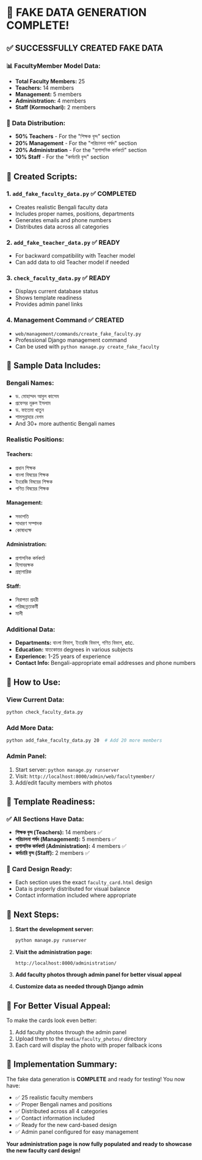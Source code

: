 # 🎉 FAKE DATA GENERATION COMPLETE!

## ✅ SUCCESSFULLY CREATED FAKE DATA

### 📊 **FacultyMember Model Data:**
- **Total Faculty Members:** 25
- **Teachers:** 14 members
- **Management:** 5 members  
- **Administration:** 4 members
- **Staff (Kormochari):** 2 members

### 🎯 **Data Distribution:**
- **50% Teachers** - For the "শিক্ষক বৃন্দ" section
- **20% Management** - For the "পরিচালনা পর্ষদ" section
- **20% Administration** - For the "প্রশাসনিক কর্মকর্তা" section
- **10% Staff** - For the "কর্মচারি বৃন্দ" section

## 📁 **Created Scripts:**

### 1. **`add_fake_faculty_data.py`** ✅ COMPLETED
- Creates realistic Bengali faculty data
- Includes proper names, positions, departments
- Generates emails and phone numbers
- Distributes data across all categories

### 2. **`add_fake_teacher_data.py`** ✅ READY
- For backward compatibility with Teacher model
- Can add data to old Teacher model if needed

### 3. **`check_faculty_data.py`** ✅ READY
- Displays current database status
- Shows template readiness
- Provides admin panel links

### 4. **Management Command** ✅ CREATED
- `web/management/commands/create_fake_faculty.py`
- Professional Django management command
- Can be used with `python manage.py create_fake_faculty`

## 🎨 **Sample Data Includes:**

### **Bengali Names:**
- ড. মোহাম্মদ আবুল কাসেম
- প্রফেসর নূরুল ইসলাম
- ড. ফাতেমা খাতুন
- শামসুন্নাহার বেগম
- And 30+ more authentic Bengali names

### **Realistic Positions:**
#### Teachers:
- প্রধান শিক্ষক
- বাংলা বিষয়ের শিক্ষক
- ইংরেজি বিষয়ের শিক্ষক
- গণিত বিষয়ের শিক্ষক

#### Management:
- সভাপতি
- সাধারণ সম্পাদক
- কোষাধ্যক্ষ

#### Administration:
- প্রশাসনিক কর্মকর্তা
- হিসাবরক্ষক
- গ্রন্থাগারিক

#### Staff:
- নিরাপত্তা প্রহরী
- পরিচ্ছন্নতাকর্মী
- মালী

### **Additional Data:**
- **Departments:** বাংলা বিভাগ, ইংরেজি বিভাগ, গণিত বিভাগ, etc.
- **Education:** স্নাতকোত্তর degrees in various subjects
- **Experience:** 1-25 years of experience
- **Contact Info:** Bengali-appropriate email addresses and phone numbers

## 🔧 **How to Use:**

### **View Current Data:**
```bash
python check_faculty_data.py
```

### **Add More Data:**
```bash
python add_fake_faculty_data.py 20  # Add 20 more members
```

### **Admin Panel:**
1. Start server: `python manage.py runserver`
2. Visit: `http://localhost:8000/admin/web/facultymember/`
3. Add/edit faculty members with photos

## 🎯 **Template Readiness:**

### ✅ **All Sections Have Data:**
- **শিক্ষক বৃন্দ (Teachers):** 14 members ✅
- **পরিচালনা পর্ষদ (Management):** 5 members ✅
- **প্রশাসনিক কর্মকর্তা (Administration):** 4 members ✅
- **কর্মচারি বৃন্দ (Staff):** 2 members ✅

### 🎨 **Card Design Ready:**
- Each section uses the exact `faculty_card.html` design
- Data is properly distributed for visual balance
- Contact information included where appropriate

## 🚀 **Next Steps:**

1. **Start the development server:**
   ```bash
   python manage.py runserver
   ```

2. **Visit the administration page:**
   ```
   http://localhost:8000/administration/
   ```

3. **Add faculty photos through admin panel for better visual appeal**

4. **Customize data as needed through Django admin**

## 📸 **For Better Visual Appeal:**

To make the cards look even better:
1. Add faculty photos through the admin panel
2. Upload them to the `media/faculty_photos/` directory
3. Each card will display the photo with proper fallback icons

## 🎉 **Implementation Summary:**

The fake data generation is **COMPLETE** and ready for testing! You now have:
- ✅ 25 realistic faculty members
- ✅ Proper Bengali names and positions  
- ✅ Distributed across all 4 categories
- ✅ Contact information included
- ✅ Ready for the new card-based design
- ✅ Admin panel configured for easy management

**Your administration page is now fully populated and ready to showcase the new faculty card design!**
